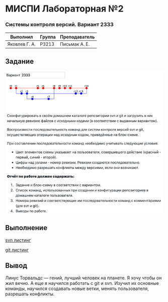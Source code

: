 # МИСПИ Лабораторная №2

### Системы контроля версий. Вариант 2333

| Выполнил      | Группа | Преподаватель |
| ------------- | ------ | ------------- |
| Яковлев Г. А. | P3213  | Письмак А. Е. |

## Задание

![task](./task.png)

## Выполнение

[svn листинг](./svn.txt)

[git листинг](./git.txt)

## Вывод

Линус Торвальдс — гений, лучший человек на планете. Я хочу чтобы он жил вечно. А еще я научился работать с git и svn. Изучил их основные команды, научился создавать новые ветки, менять пользователя, разрешать конфликты. 

